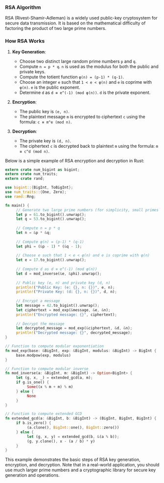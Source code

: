 ### RSA Algorithm

RSA (Rivest-Shamir-Adleman) is a widely used public-key cryptosystem for secure data transmission. It is based on the mathematical difficulty of factoring the product of two large prime numbers.

### How RSA Works

1. **Key Generation**:
    - Choose two distinct large random prime numbers `p` and `q`.
    - Compute `n = p * q`. `n` is used as the modulus for both the public and private keys.
    - Compute the totient function `φ(n) = (p-1) * (q-1)`.
    - Choose an integer `e` such that `1 < e < φ(n)` and `e` is coprime with `φ(n)`. `e` is the public exponent.
    - Determine `d` as `d ≡ e^(-1) (mod φ(n))`. `d` is the private exponent.

2. **Encryption**:
    - The public key is `(e, n)`.
    - The plaintext message `m` is encrypted to ciphertext `c` using the formula: `c ≡ m^e (mod n)`.

3. **Decryption**:
    - The private key is `(d, n)`.
    - The ciphertext `c` is decrypted back to plaintext `m` using the formula: `m ≡ c^d (mod n)`.

Below is a simple example of RSA encryption and decryption in Rust:

```rust
extern crate num_bigint as bigint;
extern crate num_traits;
extern crate rand;

use bigint::{BigInt, ToBigInt};
use num_traits::{One, Zero};
use rand::Rng;

fn main() {
     // Generate two large prime numbers (for simplicity, small primes are used here)
     let p = 61.to_bigint().unwrap();
     let q = 53.to_bigint().unwrap();
     
     // Compute n = p * q
     let n = &p * &q;
     
     // Compute φ(n) = (p-1) * (q-1)
     let phi = (&p - 1) * (&q - 1);
     
     // Choose e such that 1 < e < φ(n) and e is coprime with φ(n)
     let e = 17.to_bigint().unwrap();
     
     // Compute d as d ≡ e^(-1) (mod φ(n))
     let d = mod_inverse(&e, &phi).unwrap();
     
     // Public key (e, n) and private key (d, n)
     println!("Public Key: (e: {}, n: {})", e, n);
     println!("Private Key: (d: {}, n: {})", d, n);
     
     // Encrypt a message
     let message = 42.to_bigint().unwrap();
     let ciphertext = mod_exp(&message, &e, &n);
     println!("Encrypted message: {}", ciphertext);
     
     // Decrypt the message
     let decrypted_message = mod_exp(&ciphertext, &d, &n);
     println!("Decrypted message: {}", decrypted_message);
}

// Function to compute modular exponentiation
fn mod_exp(base: &BigInt, exp: &BigInt, modulus: &BigInt) -> BigInt {
     base.modpow(exp, modulus)
}

// Function to compute modular inverse
fn mod_inverse(a: &BigInt, m: &BigInt) -> Option<BigInt> {
     let (g, x, _) = extended_gcd(a, m);
     if g.is_one() {
          Some((x % m + m) % m)
     } else {
          None
     }
}

// Function to compute extended GCD
fn extended_gcd(a: &BigInt, b: &BigInt) -> (BigInt, BigInt, BigInt) {
     if b.is_zero() {
          (a.clone(), BigInt::one(), BigInt::zero())
     } else {
          let (g, x, y) = extended_gcd(b, &(a % b));
          (g, y.clone(), x - (a / b) * y)
     }
}
```

This example demonstrates the basic steps of RSA key generation, encryption, and decryption. Note that in a real-world application, you should use much larger prime numbers and a cryptographic library for secure key generation and operations.